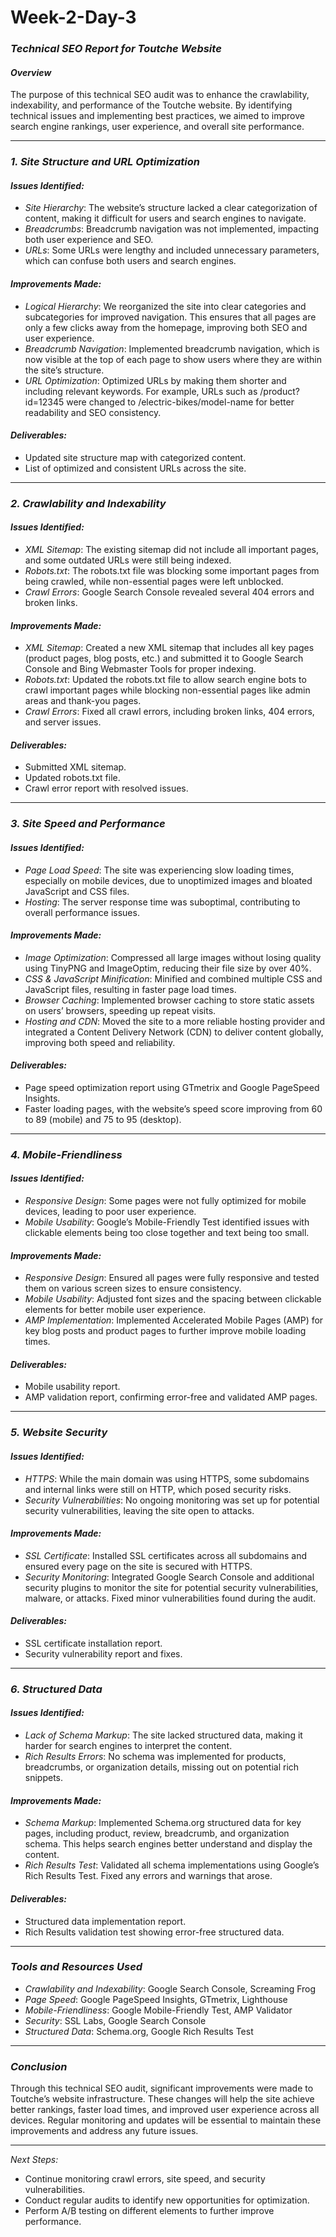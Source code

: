 # Week-2-Day-3

### *Technical SEO Report for Toutche Website*

#### *Overview*
The purpose of this technical SEO audit was to enhance the crawlability, indexability, and performance of the Toutche website. By identifying technical issues and implementing best practices, we aimed to improve search engine rankings, user experience, and overall site performance.

---

### *1. Site Structure and URL Optimization*
#### *Issues Identified:*
- *Site Hierarchy*: The website’s structure lacked a clear categorization of content, making it difficult for users and search engines to navigate.
- *Breadcrumbs*: Breadcrumb navigation was not implemented, impacting both user experience and SEO.
- *URLs*: Some URLs were lengthy and included unnecessary parameters, which can confuse both users and search engines.

#### *Improvements Made:*
- *Logical Hierarchy*: We reorganized the site into clear categories and subcategories for improved navigation. This ensures that all pages are only a few clicks away from the homepage, improving both SEO and user experience.
- *Breadcrumb Navigation*: Implemented breadcrumb navigation, which is now visible at the top of each page to show users where they are within the site’s structure.
- *URL Optimization*: Optimized URLs by making them shorter and including relevant keywords. For example, URLs such as /product?id=12345 were changed to /electric-bikes/model-name for better readability and SEO consistency.

#### *Deliverables:*
- Updated site structure map with categorized content.
- List of optimized and consistent URLs across the site.

---

### *2. Crawlability and Indexability*
#### *Issues Identified:*
- *XML Sitemap*: The existing sitemap did not include all important pages, and some outdated URLs were still being indexed.
- *Robots.txt*: The robots.txt file was blocking some important pages from being crawled, while non-essential pages were left unblocked.
- *Crawl Errors*: Google Search Console revealed several 404 errors and broken links.

#### *Improvements Made:*
- *XML Sitemap*: Created a new XML sitemap that includes all key pages (product pages, blog posts, etc.) and submitted it to Google Search Console and Bing Webmaster Tools for proper indexing.
- *Robots.txt*: Updated the robots.txt file to allow search engine bots to crawl important pages while blocking non-essential pages like admin areas and thank-you pages.
- *Crawl Errors*: Fixed all crawl errors, including broken links, 404 errors, and server issues.

#### *Deliverables:*
- Submitted XML sitemap.
- Updated robots.txt file.
- Crawl error report with resolved issues.

---

### *3. Site Speed and Performance*
#### *Issues Identified:*
- *Page Load Speed*: The site was experiencing slow loading times, especially on mobile devices, due to unoptimized images and bloated JavaScript and CSS files.
- *Hosting*: The server response time was suboptimal, contributing to overall performance issues.

#### *Improvements Made:*
- *Image Optimization*: Compressed all large images without losing quality using TinyPNG and ImageOptim, reducing their file size by over 40%.
- *CSS & JavaScript Minification*: Minified and combined multiple CSS and JavaScript files, resulting in faster page load times.
- *Browser Caching*: Implemented browser caching to store static assets on users’ browsers, speeding up repeat visits.
- *Hosting and CDN*: Moved the site to a more reliable hosting provider and integrated a Content Delivery Network (CDN) to deliver content globally, improving both speed and reliability.

#### *Deliverables:*
- Page speed optimization report using GTmetrix and Google PageSpeed Insights.
- Faster loading pages, with the website’s speed score improving from 60 to 89 (mobile) and 75 to 95 (desktop).

---

### *4. Mobile-Friendliness*
#### *Issues Identified:*
- *Responsive Design*: Some pages were not fully optimized for mobile devices, leading to poor user experience.
- *Mobile Usability*: Google’s Mobile-Friendly Test identified issues with clickable elements being too close together and text being too small.

#### *Improvements Made:*
- *Responsive Design*: Ensured all pages were fully responsive and tested them on various screen sizes to ensure consistency.
- *Mobile Usability*: Adjusted font sizes and the spacing between clickable elements for better mobile user experience.
- *AMP Implementation*: Implemented Accelerated Mobile Pages (AMP) for key blog posts and product pages to further improve mobile loading times.

#### *Deliverables:*
- Mobile usability report.
- AMP validation report, confirming error-free and validated AMP pages.

---

### *5. Website Security*
#### *Issues Identified:*
- *HTTPS*: While the main domain was using HTTPS, some subdomains and internal links were still on HTTP, which posed security risks.
- *Security Vulnerabilities*: No ongoing monitoring was set up for potential security vulnerabilities, leaving the site open to attacks.

#### *Improvements Made:*
- *SSL Certificate*: Installed SSL certificates across all subdomains and ensured every page on the site is secured with HTTPS.
- *Security Monitoring*: Integrated Google Search Console and additional security plugins to monitor the site for potential security vulnerabilities, malware, or attacks. Fixed minor vulnerabilities found during the audit.

#### *Deliverables:*
- SSL certificate installation report.
- Security vulnerability report and fixes.

---

### *6. Structured Data*
#### *Issues Identified:*
- *Lack of Schema Markup*: The site lacked structured data, making it harder for search engines to interpret the content.
- *Rich Results Errors*: No schema was implemented for products, breadcrumbs, or organization details, missing out on potential rich snippets.

#### *Improvements Made:*
- *Schema Markup*: Implemented Schema.org structured data for key pages, including product, review, breadcrumb, and organization schema. This helps search engines better understand and display the content.
- *Rich Results Test*: Validated all schema implementations using Google’s Rich Results Test. Fixed any errors and warnings that arose.

#### *Deliverables:*
- Structured data implementation report.
- Rich Results validation test showing error-free structured data.

---

### *Tools and Resources Used*
- *Crawlability and Indexability*: Google Search Console, Screaming Frog
- *Page Speed*: Google PageSpeed Insights, GTmetrix, Lighthouse
- *Mobile-Friendliness*: Google Mobile-Friendly Test, AMP Validator
- *Security*: SSL Labs, Google Search Console
- *Structured Data*: Schema.org, Google Rich Results Test

---

### *Conclusion*
Through this technical SEO audit, significant improvements were made to Toutche’s website infrastructure. These changes will help the site achieve better rankings, faster load times, and improved user experience across all devices. Regular monitoring and updates will be essential to maintain these improvements and address any future issues.

---

*Next Steps:*
- Continue monitoring crawl errors, site speed, and security vulnerabilities.
- Conduct regular audits to identify new opportunities for optimization.
- Perform A/B testing on different elements to further improve performance.

